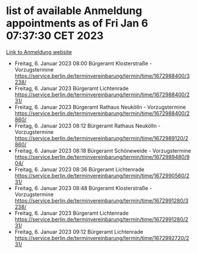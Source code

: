 # list of available Anmeldung appointments as of Fri Jan  6 07:37:30 CET 2023
[Link to Anmeldung website](https://service.berlin.de/terminvereinbarung/termin/tag.php?termin=0&anliegen[]=120686&dienstleisterlist=122210,122217,327316,122219,327312,122227,327314,122231,327346,122243,327348,122252,329742,122260,329745,122262,329748,122254,329751,122271,327278,122273,327274,122277,327276,330436,122280,327294,122282,327290,122284,327292,327539,122291,327270,122285,327266,122286,327264,122296,327268,150230,329760,122301,327282,122297,327286,122294,327284,122312,329763,122314,329775,122304,327330,122311,327334,122309,327332,122281,327352,122279,329772,122276,327324,122274,327326,122267,329766,122246,327318,122251,327320,122257,327322,122208,327298,122226,327300,121362,121364&herkunft=http%3A%2F%2Fservice.berlin.de%2Fdienstleistung%2F120686%2F)
- Freitag, 6. Januar 2023 08:00 Bürgeramt Klosterstraße - Vorzugstermine https://service.berlin.de/terminvereinbarung/termin/time/1672988400/3238/
- Freitag, 6. Januar 2023  Bürgeramt Lichtenrade https://service.berlin.de/terminvereinbarung/termin/time/1672988400/231/
- Freitag, 6. Januar 2023  Bürgeramt Rathaus Neukölln - Vorzugstermine https://service.berlin.de/terminvereinbarung/termin/time/1672988400/2860/
- Freitag, 6. Januar 2023 08:12 Bürgeramt Rathaus Neukölln - Vorzugstermine https://service.berlin.de/terminvereinbarung/termin/time/1672989120/2860/
- Freitag, 6. Januar 2023 08:18 Bürgeramt Schöneweide - Vorzugstermine https://service.berlin.de/terminvereinbarung/termin/time/1672989480/904/
- Freitag, 6. Januar 2023 08:36 Bürgeramt Lichtenrade https://service.berlin.de/terminvereinbarung/termin/time/1672990560/231/
- Freitag, 6. Januar 2023 08:48 Bürgeramt Klosterstraße - Vorzugstermine https://service.berlin.de/terminvereinbarung/termin/time/1672991280/3238/
- Freitag, 6. Januar 2023  Bürgeramt Lichtenrade https://service.berlin.de/terminvereinbarung/termin/time/1672991280/231/
- Freitag, 6. Januar 2023 09:12 Bürgeramt Lichtenrade https://service.berlin.de/terminvereinbarung/termin/time/1672992720/231/
